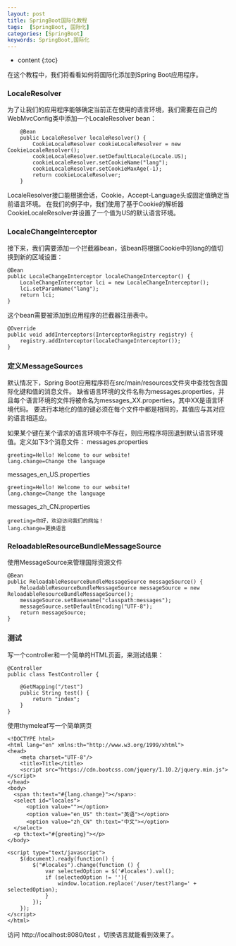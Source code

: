 ```yaml
---
layout: post
title: SpringBoot国际化教程
tags:  [SpringBoot, 国际化]
categories: [SpringBoot]
keywords: SpringBoot,国际化
---
```


* content
{:toc}

在这个教程中，我们将看看如何将国际化添加到Spring Boot应用程序。




### LocaleResolver
为了让我们的应用程序能够确定当前正在使用的语言环境，我们需要在自己的WebMvcConfig类中添加一个LocaleResolver bean：
```
    @Bean
    public LocaleResolver localeResolver() {
        CookieLocaleResolver cookieLocaleResolver = new CookieLocaleResolver();
        cookieLocaleResolver.setDefaultLocale(Locale.US);
        cookieLocaleResolver.setCookieName("lang");
        cookieLocaleResolver.setCookieMaxAge(-1);
        return cookieLocaleResolver;
    }
```

LocaleResolver接口能根据会话，Cookie，Accept-Language头或固定值确定当前语言环境。
在我们的例子中，我们使用了基于Cookie的解析器CookieLocaleResolver并设置了一个值为US的默认语言环境。

### LocaleChangeInterceptor
接下来，我们需要添加一个拦截器bean，该bean将根据Cookie中的lang的值切换到新的区域设置：
```
@Bean
public LocaleChangeInterceptor localeChangeInterceptor() {
    LocaleChangeInterceptor lci = new LocaleChangeInterceptor();
    lci.setParamName("lang");
    return lci;
}
```

这个bean需要被添加到应用程序的拦截器注册表中。
```
@Override
public void addInterceptors(InterceptorRegistry registry) {
    registry.addInterceptor(localeChangeInterceptor());
}
```

### 定义MessageSources
默认情况下，Spring Boot应用程序将在src/main/resources文件夹中查找包含国际化键和值的消息文件。
缺省语言环境的文件名称为messages.properties，并且每个语言环境的文件将被命名为messages_XX.properties，其中XX是语言环境代码。
要进行本地化的值的键必须在每个文件中都是相同的，其值应与其对应的语言相适应。

如果某个键在某个请求的语言环境中不存在，则应用程序将回退到默认语言环境值。定义如下3个消息文件：
messages.properties
```
greeting=Hello! Welcome to our website!
lang.change=Change the language
```

messages_en_US.properties
```
greeting=Hello! Welcome to our website!
lang.change=Change the language
```

messages_zh_CN.properties
```
greeting=你好，欢迎访问我们的网站！
lang.change=更换语言
```

### ReloadableResourceBundleMessageSource
使用MessageSource来管理国际资源文件
```
@Bean
public ReloadableResourceBundleMessageSource messageSource() {
    ReloadableResourceBundleMessageSource messageSource = new ReloadableResourceBundleMessageSource();
    messageSource.setBasename("classpath:messages");
    messageSource.setDefaultEncoding("UTF-8");
    return messageSource;
}
```

### 测试
写一个controller和一个简单的HTML页面，来测试结果：

```
@Controller
public class TestController {

    @GetMapping("/test")
    public String test() {
        return "index";
    }
}
```

使用thymeleaf写一个简单网页
```
<!DOCTYPE html>
<html lang="en" xmlns:th="http://www.w3.org/1999/xhtml">
<head>
    <meta charset="UTF-8"/>
    <title>Title</title>
    <script src="https://cdn.bootcss.com/jquery/1.10.2/jquery.min.js"></script>
</head>
<body>
  <span th:text="#{lang.change}"></span>:
  <select id="locales">
      <option value=""></option>
      <option value="en_US" th:text="英语"></option>
      <option value="zh_CN" th:text="中文"></option>
  </select>
  <p th:text="#{greeting}"></p>
</body>

<script type="text/javascript">
    $(document).ready(function() {
        $("#locales").change(function () {
            var selectedOption = $('#locales').val();
            if (selectedOption != ''){
                window.location.replace('/user/test?lang=' + selectedOption);
            }
        });
    });
</script>
</html>
```

访问 http://localhost:8080/test ，切换语言就能看到效果了。